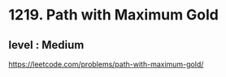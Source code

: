 # 1219. Path with Maximum Gold
## level : Medium

https://leetcode.com/problems/path-with-maximum-gold/

